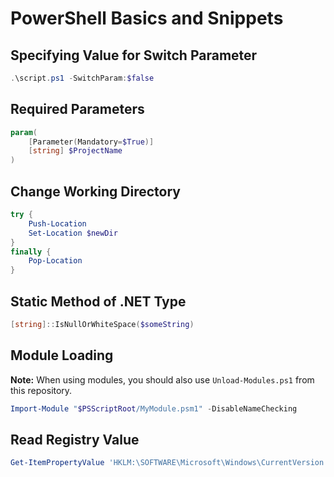# PowerShell Basics and Snippets

## Specifying Value for Switch Parameter

```powershell
.\script.ps1 -SwitchParam:$false
```

## Required Parameters

```powershell
param(
    [Parameter(Mandatory=$True)]
    [string] $ProjectName
)
```

## Change Working Directory

```powershell
try {
    Push-Location
    Set-Location $newDir
}
finally {
    Pop-Location
}
```

## Static Method of .NET Type

```powershell
[string]::IsNullOrWhiteSpace($someString)
```

## Module Loading

**Note:** When using modules, you should also use `Unload-Modules.ps1` from this repository.

```powershell
Import-Module "$PSScriptRoot/MyModule.psm1" -DisableNameChecking
```

## Read Registry Value

```powershell
Get-ItemPropertyValue 'HKLM:\SOFTWARE\Microsoft\Windows\CurrentVersion' 'ProgramFilesDir'
```
